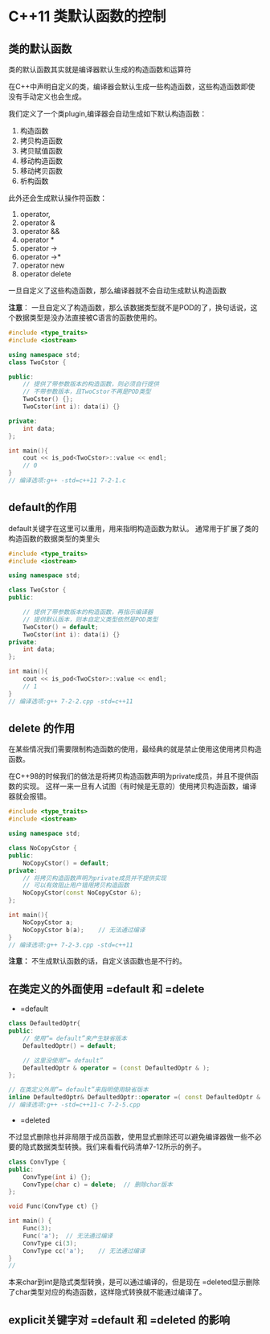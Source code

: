 # C++11 类默认函数的控制

## 类的默认函数

类的默认函数其实就是编译器默认生成的构造函数和运算符

在C++中声明自定义的类，编译器会默认生成一些构造函数，这些构造函数即使没有手动定义也会生成。

我们定义了一个类plugin,编译器会自动生成如下默认构造函数：

1. 构造函数
2. 拷贝构造函数
3. 拷贝赋值函数
4. 移动构造函数
5. 移动拷贝函数
6. 析构函数

此外还会生成默认操作符函数：

1. operator,
2. operator &
3. operator &&
4. operator *
5. operator ->
6. operator ->*
7. operator new
8. operator delete

一旦自定义了这些构造函数，那么编译器就不会自动生成默认构造函数

**注意**：
一旦自定义了构造函数，那么该数据类型就不是POD的了，换句话说，这个数据类型是没办法直接被C语言的函数使用的。

```cpp
#include <type_traits>
#include <iostream>

using namespace std;
class TwoCstor {

public:
    // 提供了带参数版本的构造函数，则必须自行提供
    // 不带参数版本，且TwoCstor不再是POD类型
    TwoCstor() {};
    TwoCstor(int i): data(i) {}

private:
    int data;
};

int main(){
    cout << is_pod<TwoCstor>::value << endl;     
    // 0
} 
// 编译选项:g++ -std=c++11 7-2-1.c
```

## default的作用

default关键字在这里可以重用，用来指明构造函数为默认。
通常用于扩展了类的构造函数的数据类型的类里头

```cpp
#include <type_traits>
#include <iostream>

using namespace std;

class TwoCstor {
public:

    // 提供了带参数版本的构造函数，再指示编译器
    // 提供默认版本，则本自定义类型依然是POD类型
    TwoCstor() = default;
    TwoCstor(int i): data(i) {}
private:
    int data;
};

int main(){
    cout << is_pod<TwoCstor>::value << endl;
    // 1
}
// 编译选项:g++ 7-2-2.cpp -std=c++11
```

## delete 的作用

在某些情况我们需要限制构造函数的使用，最经典的就是禁止使用这使用拷贝构造函数。

在C++98的时候我们的做法是将拷贝构造函数声明为private成员，并且不提供函数的实现。
这样一来一旦有人试图（有时候是无意的）使用拷贝构造函数，编译器就会报错。

```cpp
#include <type_traits>
#include <iostream>

using namespace std;

class NoCopyCstor {
public:
    NoCopyCstor() = default;
private:
    // 将拷贝构造函数声明为private成员并不提供实现
    // 可以有效阻止用户错用拷贝构造函数
    NoCopyCstor(const NoCopyCstor &);
};

int main(){
    NoCopyCstor a;
    NoCopyCstor b(a);    // 无法通过编译
}
// 编译选项:g++ 7-2-3.cpp -std=c++11
```

**注意：**
不生成默认函数的话，自定义该函数也是不行的。

## 在类定义的外面使用 =default 和 =delete

* =default

```cpp
class DefaultedOptr{
public:
    // 使用“= default”来产生缺省版本
    DefaultedOptr() = default;

    // 这里没使用“= default”
    DefaultedOptr & operator = (const DefaultedOptr & );
};

// 在类定义外用“= default”来指明使用缺省版本
inline DefaultedOptr& DefaultedOptr::operator =( const DefaultedOptr & ) = default;
// 编译选项:g++ -std=c++11-c 7-2-5.cpp
```

* =deleted

不过显式删除也并非局限于成员函数，使用显式删除还可以避免编译器做一些不必要的隐式数据类型转换。我们来看看代码清单7-12所示的例子。

```cpp
class ConvType {
public:
    ConvType(int i) {};
    ConvType(char c) = delete;  // 删除char版本
};

void Func(ConvType ct) {}

int main() {
    Func(3);
    Func('a');  // 无法通过编译
    ConvType ci(3);
    ConvType cc('a');    // 无法通过编译
}
// 
```

本来char到int是隐式类型转换，是可以通过编译的，但是现在 =deleted显示删除了char类型对应的构造函数，这样隐式转换就不能通过编译了。

## explicit关键字对 =default 和 =deleted 的影响


